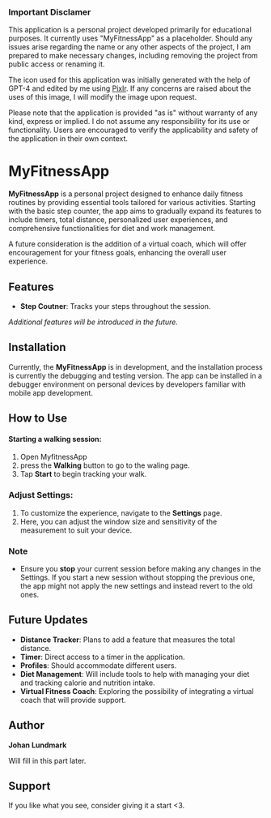 ### Important Disclamer
This application is a personal project developed primarily for educational purposes. It currently uses "MyFitnessApp" as a placeholder. Should any issues arise regarding the name or any other aspects of the project, I am prepared to make necessary changes, including removing the project from public access or renaming it.

The icon used for this application was initially generated with the help of GPT-4 and edited by me using [Pixlr](https://pixlr.com/). If any concerns are raised about the uses of this image, I will modify the image upon request.

Please note that the application is provided "as is" without warranty of any kind, express or implied. I do not assume any responsibility for its use or functionality. Users are encouraged to verify the applicability and safety of the application in their own context.

# MyFitnessApp

**MyFitnessApp** is a personal project designed to enhance daily fitness routines by providing essential tools tailored for various activities. Starting with the basic step counter, the app aims to gradually expand its features to include timers, total distance, personalized user experiences, and comprehensive functionalities for diet and work management.

A future consideration is the addition of a virtual coach, which will offer encouragement for your fitness goals, enhancing the overall user experience.

## Features

* **Step Coutner**: Tracks your steps throughout the session.

*Additional features will be introduced in the future.*

## Installation

Currently, the **MyFitnessApp** is in development, and the installation process is currently the debugging and testing version. The app can be installed in a debugger environment on personal devices by developers familiar with mobile app development.

## How to Use
#### Starting a walking session:
1. Open MyfitnessApp
2. press the **Walking** button to go to the waling page.
3. Tap **Start** to begin tracking your walk.

### Adjust Settings:
1. To customize the experience, navigate to the **Settings** page.
2. Here, you can adjust the window size and sensitivity of the measurement to suit your device.

### Note
* Ensure you **stop** your current session before making any changes in the Settings. If you start a new session without stopping the previous one, the app might not apply the new settings and instead revert to the old ones.

## Future Updates

* **Distance Tracker**: Plans to add a feature that measures the total distance.
* **Timer**: Direct access to a timer in the application.
* **Profiles**: Should accommodate different users.
* **Diet Management**: Will include tools to help with managing your diet and tracking calorie and nutrition intake.
* **Virtual Fitness Coach**: Exploring the possibility of integrating a virtual coach that will provide support.

## Author

**Johan Lundmark**

Will fill in this part later.

## Support
If you like what you see, consider giving it a start <3. 
